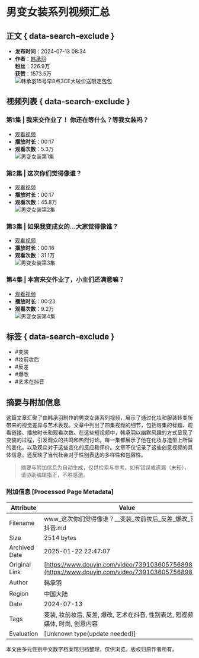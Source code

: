 # 男变女装系列视频汇总

## 正文 { data-search-exclude }


- **发布时间**：2024-07-13 08:34
- **作者**：[韩承羽](https://www.douyin.com/user/MS4wLjABAAAA5q8wMmUPkUPGYS-7waLuovPWASQNt210ZfYidU4hdME)  
  **粉丝**：226.9万  
  **获赞**：1573.5万  
  ![韩承羽15号早8点3CE大破价送限定包包](https://p3-pc.douyinpic.com/aweme/100x100/aweme-avatar/tos-cn-avt-0015_ea3a3c853d60e11e0d1f5431ba78669c.jpeg?from=327834062)  

## 视频列表 { data-search-exclude }

### 第1集 | 我来交作业了！ 你还在等什么？等我女装吗？ 
- [观看视频](https://www.douyin.com/video/7395437946167463187)  
- **播放时长**：00:17  
- **观看次数**：5.3万  
![男变女装第1集](https://p3-pc.douyinpic.com/image-cut-tos-priv/85bfd9c853a321c7e55d7e7a80438abf~tplv-dy-resize-origshort-autoq-75:330.jpeg?biz_tag=pcweb_cover&from=327834062&lk3s=138a59ce&s=PackSourceEnum_MIX_AWEME&sc=cover&se=false&x-expires=2052180000&x-signature=2fvfIsVh4jDH4qEUkjk1WA7x9xI%3D)

### 第2集 | 这次你们觉得像谁？ 
- [观看视频](https://www.douyin.com/video/7391036057568988450)  
- **播放时长**：00:17  
- **观看次数**：45.8万  
![男变女装第2集](https://p3-pc.douyinpic.com/image-cut-tos-priv/a47c07968487fc514a02e88532c8a2ca~tplv-dy-resize-origshort-autoq-75:330.jpeg?biz_tag=pcweb_cover&from=327834062&lk3s=138a59ce&s=PackSourceEnum_MIX_AWEME&sc=cover&se=false&x-expires=2052180000&x-signature=njob7Bq6AyaJjCIM0T2EZgnxwZ8%3D)

### 第3集 | 如果我变成女的...大家觉得像谁？
- [观看视频](https://www.douyin.com/video/7365395607655042345)  
- **播放时长**：00:16  
- **观看次数**：31.1万  
![男变女装第3集](https://p3-pc.douyinpic.com/image-cut-tos-priv/2b74f26590a0428ded768f29123db49d~tplv-dy-resize-origshort-autoq-75:330.jpeg?biz_tag=pcweb_cover&from=327834062&lk3s=138a59ce&s=PackSourceEnum_MIX_AWEME&sc=cover&se=false&x-expires=2052180000&x-signature=3PZJE34aHk2EHfUYpWszCrTq2D4%3D)

### 第4集 | 本宫来交作业了，小主们还满意嘛？
- [观看视频](https://www.douyin.com/video/7408432045216566580)  
- **播放时长**：00:23  
- **观看次数**：9.2万  
![男变女装第4集](https://p3-pc.douyinpic.com/image-cut-tos-priv/932840561f25768461ce947bfa2d2634~tplv-dy-resize-origshort-autoq-75:330.jpeg?biz_tag=pcweb_cover&from=327834062&lk3s=138a59ce&s=PackSourceEnum_MIX_AWEME&sc=cover&se=false&x-expires=2052180000&x-signature=v00zzr4YnKoYy6xy99EN6C8gkhg%3D)

## 标签 { data-search-exclude }
- #变装 
- #妆前妆后 
- #反差 
- #爆改 
- #艺术在抖音
<!-- tcd_original_link https://www.douyin.com/video/7391036057568988450 -->


## 摘要与附加信息

<!-- tcd_abstract -->
这篇文章汇聚了由韩承羽制作的男变女装系列视频，展示了通过化妆和服装转变所带来的视觉差异与艺术表现。文章中列出了四集视频的细节，包括每集的标题、观看链接、播放时长和观看次数。在这些短视频中，韩承羽以幽默风趣的方式呈现了变装的过程，引发观众的共鸣和热烈讨论。每一集都展示了他在化妆与造型上所做的变化，以及观众对于这些变化的反应和评价。文章不仅记录了这些创意视频的具体信息，还反映了当代社会对于性别表达的多样性和包容性。
<!-- tcd_abstract_end -->

> 摘要与附加信息为自动生成，仅供检索与参考。如有错误或遗漏（未知），请协助编辑指正，不胜感激。

### 附加信息 [Processed Page Metadata]

| Attribute       | Value                                  |
|-----------------|----------------------------------------|
| Filename        | www_这次你们觉得像谁？__变装_妆前妆后_反差_爆改_艺术在抖音.md                             |
| Size            | 2514 bytes                           |
| Archived Date   | 2025-01-22 22:47:07                             |
| Original Link   | [https://www.douyin.com/video/7391036057568988450](https://www.douyin.com/video/7391036057568988450)                       |
| Author          | 韩承羽                               |
| Region          | 中国大陆                               |
| Date            | 2024-07-13                                 |
| Tags            | 变装, 妆前妆后, 反差, 爆改, 艺术在抖音, 性别表达, 短视频, 社交媒体, 时尚, 创意内容                                 |
| Evaluation            | [Unknown type(update needed)]                                 |
<!-- tcd_table_end -->

本文由多元性别中文数字档案馆归档整理，仅供浏览。版权归原作者所有。
